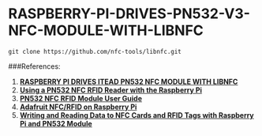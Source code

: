 # RASPBERRY-PI-DRIVES-PN532-V3-NFC-MODULE-WITH-LIBNFC

``
git clone https://github.com/nfc-tools/libnfc.git
``

###References:
1. [**RASPBERRY PI DRIVES ITEAD PN532 NFC MODULE WITH LIBNFC**](https://www.itead.cc/blog/raspberry-pi-drives-itead-pn532-nfc-module-with-libnfc)
2. [**Using a PN532 NFC RFID Reader with the Raspberry Pi**](http://www.jamesrobertson.eu/blog/2016/feb/08/using-a-pn532-nfc-rfid-reader-with-the-raspberry-pi.html)
3. [**PN532 NFC RFID Module User Guide**](https://drive.google.com/file/d/0B2_rhDNAxM4sZV82SWg3VTNxRGc/view?usp=sharing)
4. [**Adafruit NFC/RFID on Raspberry Pi**](https://learn.adafruit.com/adafruit-nfc-rfid-on-raspberry-pi?view=all)
5. [**Writing and Reading Data to NFC Cards and RFID Tags with Raspberry Pi and PN532 Module**](https://www.anavi.org/article/210/)
